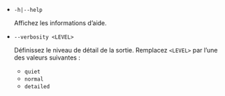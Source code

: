 * `-h|--help`

  Affichez les informations d’aide.

* `--verbosity <LEVEL>`

  Définissez le niveau de détail de la sortie. Remplacez `<LEVEL>` par l’une des valeurs suivantes :
  
  * `quiet`
  * `normal`
  * `detailed`